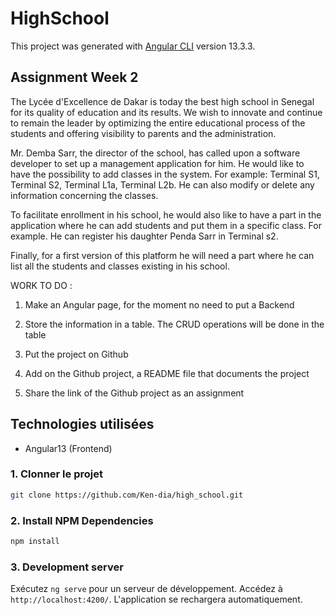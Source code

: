# HighSchool

This project was generated with [Angular CLI](https://github.com/angular/angular-cli) version 13.3.3.
## Assignment Week 2
The Lycée d'Excellence de Dakar is today the best high school in Senegal for its quality of education and its results. We wish to innovate and continue to remain the leader by optimizing the entire educational process of the students and offering visibility to parents and the administration.



Mr. Demba Sarr, the director of the school, has called upon a software developer to set up a management application for him. He would like to have the possibility to add classes in the system. For example: Terminal S1, Terminal S2, Terminal L1a, Terminal L2b. He can also modify or delete any information concerning the classes.



To facilitate enrollment in his school, he would also like to have a part in the application where he can add students and put them in a specific class. For example. He can register his daughter Penda Sarr in Terminal s2.



Finally, for a first version of this platform he will need a part where he can list all the students and classes existing in his school.



WORK TO DO :

1. Make an Angular page, for the moment no need to put a Backend

2. Store the information in a table. The CRUD operations will be done in the table

3. Put the project on Github

4. Add on the Github project, a README file that documents the project

4. Share the link of the Github project as an assignment

## Technologies utilisées

  - Angular13 (Frontend)

### 1. Clonner le projet
```bash
git clone https://github.com/Ken-dia/high_school.git
```
  
### 2. Install NPM Dependencies

```bash
npm install
```
### 3. Development server

Exécutez `ng serve` pour un serveur de développement. Accédez à `http://localhost:4200/`. L'application se rechargera automatiquement.

